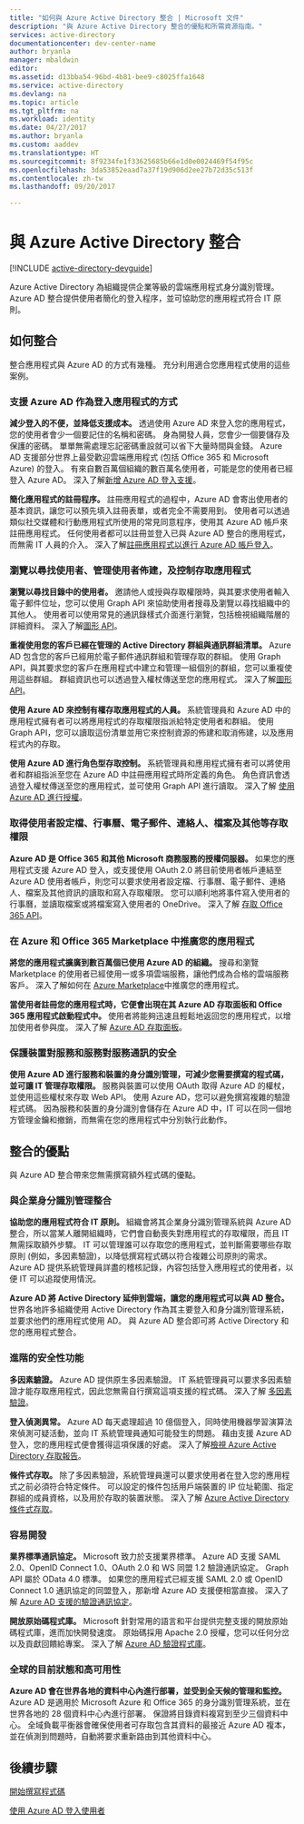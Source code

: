 ```yaml
---
title: "如何與 Azure Active Directory 整合 | Microsoft 文件"
description: "與 Azure Active Directory 整合的優點和所需資源指南。"
services: active-directory
documentationcenter: dev-center-name
author: bryanla
manager: mbaldwin
editor: 
ms.assetid: d13bba54-96bd-4b81-bee9-c8025ffa1648
ms.service: active-directory
ms.devlang: na
ms.topic: article
ms.tgt_pltfrm: na
ms.workload: identity
ms.date: 04/27/2017
ms.author: bryanla
ms.custom: aaddev
ms.translationtype: HT
ms.sourcegitcommit: 8f9234fe1f33625685b66e1d0e0024469f54f95c
ms.openlocfilehash: 3da53852eaad7a37f19d906d2ee27b72d35c513f
ms.contentlocale: zh-tw
ms.lasthandoff: 09/20/2017

---
```

# <a name="integrating-with-azure-active-directory"></a>與 Azure Active Directory 整合
[!INCLUDE [active-directory-devguide](../../../includes/active-directory-devguide.md)]

Azure Active Directory 為組織提供企業等級的雲端應用程式身分識別管理。  Azure AD 整合提供使用者簡化的登入程序，並可協助您的應用程式符合 IT 原則。

## <a name="how-to-integrate"></a>如何整合
整合應用程式與 Azure AD 的方式有幾種。  充分利用適合您應用程式使用的這些案例。

### <a name="support-azure-ad-as-a-way-to-sign-in-to-your-application"></a>支援 Azure AD 作為登入應用程式的方式
**減少登入的不便，並降低支援成本。** 透過使用 Azure AD 來登入您的應用程式，您的使用者會少一個要記住的名稱和密碼。  身為開發人員，您會少一個要儲存及保護的密碼。  單單無需處理忘記密碼重設就可以省下大量時間與金錢。  Azure AD 支援部分世界上最受歡迎雲端應用程式 (包括 Office 365 和 Microsoft Azure) 的登入。  有來自數百萬個組織的數百萬名使用者，可能是您的使用者已經登入 Azure AD。  深入了解[新增 Azure AD 登入支援](active-directory-authentication-scenarios.md)。

**簡化應用程式的註冊程序。**  註冊應用程式的過程中，Azure AD 會寄出使用者的基本資訊，讓您可以預先填入註冊表單，或者完全不需要用到。  使用者可以透過類似社交媒體和行動應用程式所使用的常見同意程序，使用其 Azure AD 帳戶來註冊應用程式。  任何使用者都可以註冊並登入已與 Azure AD 整合的應用程式，而無需 IT 人員的介入。  深入了解[註冊應用程式以進行 Azure AD 帳戶登入](../../app-service/app-service-mobile-how-to-configure-active-directory-authentication.md)。

### <a name="browse-for-users-manage-user-provisioning-and-control-access-to-your-application"></a>瀏覽以尋找使用者、管理使用者佈建，及控制存取應用程式
**瀏覽以尋找目錄中的使用者。**  邀請他人或授與存取權限時，與其要求使用者輸入電子郵件位址，您可以使用 Graph API 來協助使用者搜尋及瀏覽以尋找組織中的其他人。  使用者可以使用常見的通訊錄樣式介面進行瀏覽，包括檢視組織階層的詳細資料。  深入了解[圖形 API](active-directory-graph-api.md)。

**重複使用您的客戶已經在管理的 Active Directory 群組與通訊群組清單。**  Azure AD 包含您的客戶已經用於電子郵件通訊群組和管理存取的群組。  使用 Graph API，與其要求您的客戶在應用程式中建立和管理一組個別的群組，您可以重複使用這些群組。  群組資訊也可以透過登入權杖傳送至您的應用程式。  深入了解[圖形 API](active-directory-graph-api.md)。

**使用 Azure AD 來控制有權存取應用程式的人員。**  系統管理員和 Azure AD 中的應用程式擁有者可以將應用程式的存取權限指派給特定使用者和群組。  使用 Graph API，您可以讀取這份清單並用它來控制資源的佈建和取消佈建，以及應用程式內的存取。

**使用 Azure AD 進行角色型存取控制。**  系統管理員和應用程式擁有者可以將使用者和群組指派至您在 Azure AD 中註冊應用程式時所定義的角色。  角色資訊會透過登入權杖傳送至您的應用程式，並可使用 Graph API 進行讀取。  深入了解 [使用 Azure AD 進行授權](http://blogs.technet.com/b/ad/archive/2014/12/18/azure-active-directory-now-with-group-claims-and-application-roles.aspx)。

### <a name="get-access-to-users-profile-calendar-email-contacts-files-and-more"></a>取得使用者設定檔、行事曆、電子郵件、連絡人、檔案及其他等存取權限
**Azure AD 是 Office 365 和其他 Microsoft 商務服務的授權伺服器。**  如果您的應用程式支援 Azure AD 登入，或支援使用 OAuth 2.0 將目前使用者帳戶連結至 Azure AD 使用者帳戶，則您可以要求使用者設定檔、行事曆、電子郵件、連絡人、檔案及其他資訊的讀取和寫入存取權限。  您可以順利地將事件寫入使用者的行事曆，並讀取檔案或將檔案寫入使用者的 OneDrive。  深入了解 [存取 Office 365 API](https://msdn.microsoft.com/office/office365/howto/platform-development-overview)。

### <a name="promote-your-application-in-the-azure-and-office-365-marketplaces"></a>在 Azure 和 Office 365 Marketplace 中推廣您的應用程式
**將您的應用程式擴廣到數百萬個已使用 Azure AD 的組織。**  搜尋和瀏覽 Marketplace 的使用者已經使用一或多項雲端服務，讓他們成為合格的雲端服務客戶。  深入了解如何在 [Azure Marketplace](https://azure.microsoft.com/marketplace/partner-program/)中推廣您的應用程式。

**當使用者註冊您的應用程式時，它便會出現在其 Azure AD 存取面板和 Office 365 應用程式啟動程式中。**  使用者將能夠迅速且輕鬆地返回您的應用程式，以增加使用者參與度。  深入了解 [Azure AD 存取面板](../active-directory-saas-access-panel-introduction.md)。

### <a name="secure-device-to-service-and-service-to-service-communication"></a>保護裝置對服務和服務對服務通訊的安全
**使用 Azure AD 進行服務和裝置的身分識別管理，可減少您需要撰寫的程式碼，並可讓 IT 管理存取權限。**  服務與裝置可以使用 OAuth 取得 Azure AD 的權杖，並使用這些權杖來存取 Web API。  使用 Azure AD，您可以避免撰寫複雜的驗證程式碼。  因為服務和裝置的身分識別會儲存在 Azure AD 中，IT 可以在同一個地方管理金鑰和撤銷，而無需在您的應用程式中分別執行此動作。

## <a name="benefits-of-integration"></a>整合的優點
與 Azure AD 整合帶來您無需撰寫額外程式碼的優點。

### <a name="integration-with-enterprise-identity-management"></a>與企業身分識別管理整合
**協助您的應用程式符合 IT 原則。**  組織會將其企業身分識別管理系統與 Azure AD 整合，所以當某人離開組織時，它們會自動喪失對應用程式的存取權限，而且 IT 無需採取額外步驟。  IT 可以管理誰可以存取您的應用程式，並判斷需要哪些存取原則 (例如，多因素驗證)，以降低撰寫程式碼以符合複雜公司原則的需求。  Azure AD 提供系統管理員詳盡的稽核記錄，內容包括登入應用程式的使用者，以便 IT 可以追蹤使用情況。

**Azure AD 將 Active Directory 延伸到雲端，讓您的應用程式可以與 AD 整合。**  世界各地許多組織使用 Active Directory 作為其主要登入和身分識別管理系統，並要求他們的應用程式使用 AD。  與 Azure AD 整合即可將 Active Directory 和您的應用程式整合。

### <a name="advanced-security-features"></a>進階的安全性功能
**多因素驗證。**  Azure AD 提供原生多因素驗證。  IT 系統管理員可以要求多因素驗證才能存取應用程式，因此您無需自行撰寫這項支援的程式碼。  深入了解 [多因素驗證](https://azure.microsoft.com/documentation/services/multi-factor-authentication/)。

**登入偵測異常。**  Azure AD 每天處理超過 10 億個登入，同時使用機器學習演算法來偵測可疑活動，並向 IT 系統管理員通知可能發生的問題。  藉由支援 Azure AD 登入，您的應用程式便會獲得這項保護的好處。 深入了解[檢視 Azure Active Directory 存取報告](../active-directory-view-access-usage-reports.md)。

**條件式存取。**  除了多因素驗證，系統管理員還可以要求使用者在登入您的應用程式之前必須符合特定條件。  可以設定的條件包括用戶端裝置的 IP 位址範圍、指定群組的成員資格，以及用於存取的裝置狀態。  深入了解 [Azure Active Directory 條件式存取](../active-directory-conditional-access.md)。

### <a name="easy-development"></a>容易開發
**業界標準通訊協定。**  Microsoft 致力於支援業界標準。  Azure AD 支援 SAML 2.0、OpenID Connect 1.0、OAuth 2.0 和 WS 同盟 1.2 驗證通訊協定。  Graph API 屬於 OData 4.0 標準。  如果您的應用程式已經支援 SAML 2.0 或 OpenID Connect 1.0 通訊協定的同盟登入，那新增 Azure AD 支援便相當直接。  深入了解 [Azure AD 支援的驗證通訊協定](active-directory-authentication-protocols.md)。

**開放原始碼程式庫。**  Microsoft 針對常用的語言和平台提供完整支援的開放原始碼程式庫，進而加快開發速度。  原始碼採用 Apache 2.0 授權，您可以任何分岔以及貢獻回饋給專案。  深入了解 [Azure AD 驗證程式庫](active-directory-authentication-libraries.md)。

### <a name="worldwide-presence-and-high-availability"></a>全球的目前狀態和高可用性
**Azure AD 會在世界各地的資料中心內進行部署，並受到全天候的管理和監控。**  Azure AD 是適用於 Microsoft Azure 和 Office 365 的身分識別管理系統，並在世界各地的 28 個資料中心內進行部署。  保證將目錄資料複寫到至少三個資料中心。  全域負載平衡器會確保使用者可存取包含其資料的最接近 Azure AD 複本，並在偵測到問題時，自動將要求重新路由到其他資料中心。

## <a name="next-steps"></a>後續步驟
[開始撰寫程式碼](active-directory-developers-guide.md#get-started)

[使用 Azure AD 登入使用者](active-directory-authentication-scenarios.md)


